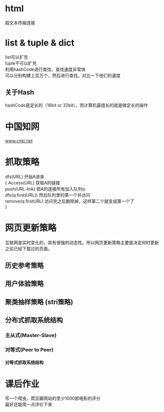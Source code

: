 # html
超文本传输连接

# list & tuple & dict
list可以扩充  
tuple不可以扩充  
利用hashCode进行查找，查找速度非常快  
可以分别构建上百万个，然后进行查找，对比一下他们的速度
## 关于Hash
hashCode是定长的（16bit or 32bit），而计算机最擅长的就是做定长的操作

# 中国知网
www.cnki.net

# 抓取策略
dfs(URL)     开始A进来  
{
Access(URL)       获取A的链接  
push(URL-link)    把A的连接所有加入队列q  
dfs(q.first(URL))      然后队列里的第一个并访问  
remove(q.firstURL)     访问完之后删除掉，这样第二个就变成第一个了  
}

# 网页更新策略
互联网是实时变化的，具有很强的动态性。所以网页更新策略主要是决定何时更新之前已经下载过的页面。
## 历史参考策略
## 用户体验策略
## 聚类抽样策略 (stri策略)
## 分布式抓取系统结构
### 主从式(Master-Slave)
### 对等式(Peer to Peer)
#### 对等式抓取系统结构

# 课后作业
写一个爬虫，爬豆瓣网站的至少1000部电影的评分  
最好还能爬一点评价下来